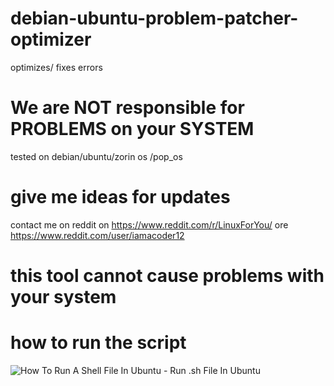 # debian-ubuntu-problem-patcher-optimizer
optimizes/ fixes errors
# We are NOT responsible for PROBLEMS on your SYSTEM
tested on debian/ubuntu/zorin os /pop_os
# give me ideas for updates 
contact me on reddit on https://www.reddit.com/r/LinuxForYou/ ore https://www.reddit.com/user/iamacoder12

# this tool cannot cause problems with your system

# how to run the script


<img src="https://sourcedigit.com/wp-content/uploads/2016/07/sh-file-01.jpg" alt="How To Run A Shell File In Ubuntu - Run .sh File In Ubuntu"/>
